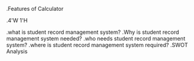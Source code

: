 .Features of Calculator



.4'W 1'H
 
 .what is student record management system?
 .Why is student record management system needed?
 .who needs student record management system?
 .where is student record management system required?
 .SWOT Analysis

